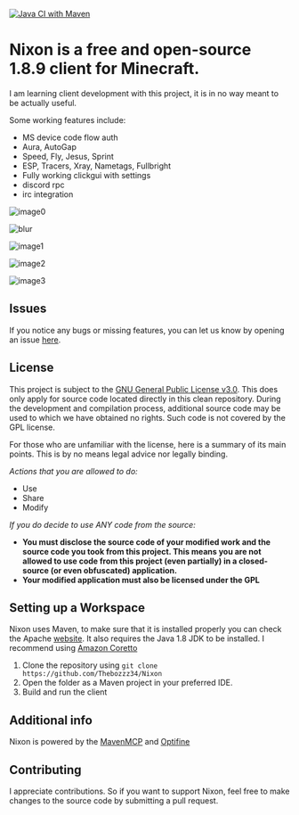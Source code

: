 [![Java CI with Maven](https://github.com/TheBozzz34/Nixon/actions/workflows/maven.yml/badge.svg)](https://github.com/TheBozzz34/Nixon/actions/workflows/maven.yml)

# Nixon is a free and open-source 1.8.9 client for Minecraft.

I am learning client development with this project, it is in no way meant to be actually useful.

Some working features include:
- MS device code flow auth
- Aura, AutoGap
- Speed, Fly, Jesus, Sprint
- ESP, Tracers, Xray, Nametags, Fullbright
- Fully working clickgui with settings
- discord rpc
- irc integration

![image0](https://r2.e-z.host/66429241-79bf-4da7-b4b6-33cb201c59b4/8g0wq976.png)

![blur](https://r2.e-z.host/66429241-79bf-4da7-b4b6-33cb201c59b4/gcj057jm.png)

![image1](https://r2.e-z.host/66429241-79bf-4da7-b4b6-33cb201c59b4/ohi32ne6.png)

![image2](https://r2.e-z.host/66429241-79bf-4da7-b4b6-33cb201c59b4/tfjv0tks.png)

![image3](https://r2.e-z.host/66429241-79bf-4da7-b4b6-33cb201c59b4/4o9c5gfk.jpg)

## Issues

If you notice any bugs or missing features, you can let us know by opening an
issue [here](https://github.com/Thebozzz34/Nixon/issues).

## License

This project is subject to the [GNU General Public License v3.0](https://www.gnu.org/licenses/gpl-3.0.en.html). This does only apply for source code located directly in this clean repository. During the development and compilation process, additional source code may be used to which we have obtained no rights. Such code is not covered by the GPL license.

For those who are unfamiliar with the license, here is a summary of its main points. This is by no means legal advice nor legally binding.

*Actions that you are allowed to do:*

- Use
- Share
- Modify

*If you do decide to use ANY code from the source:*

- **You must disclose the source code of your modified work and the source code you took from this project. This means
  you are not allowed to use code from this project (even partially) in a closed-source (or even obfuscated)
  application.**
- **Your modified application must also be licensed under the GPL**

## Setting up a Workspace

Nixon uses Maven, to make sure that it is installed properly you can check the Apache [website](https://maven.apache.org/). It also requires the Java 1.8 JDK to be installed. I recommend using [Amazon Coretto](https://docs.aws.amazon.com/corretto/latest/corretto-8-ug/downloads-list.html)

1. Clone the repository using `git clone https://github.com/Thebozzz34/Nixon`
2. Open the folder as a Maven project in your preferred IDE.
3. Build and run the client

## Additional info

Nixon is powered by the [MavenMCP](https://github.com/Marcelektro/MavenMCP-1.8.9/) and [Optifine](https://optifine.net/home)


## Contributing

I appreciate contributions. So if you want to support Nixon, feel free to make changes to the  source code by
submitting a pull request.

